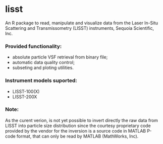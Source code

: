
# lisst

An R package to read, manipulate and visualize data from the Laser In-Situ Scattering and Transmissometry (LISST) instruments, Sequoia Scientific, Inc.

### Provided functionality:
- absolute particle VSF retrieval from binary file;
- automatic data quality control;
- subseting and ploting utilities.

### Instrument models suported:
- LISST-100(X)
- LISST-200X

### Note:
As the curent verion, is not yet possible to invert directly the raw data from LISST into particle size distribution since the courtesy proprietary code provided by the vendor for the inversion is a source code in MATLAB P-code format, that can only be read by MATLAB (MathWorks, Inc).

